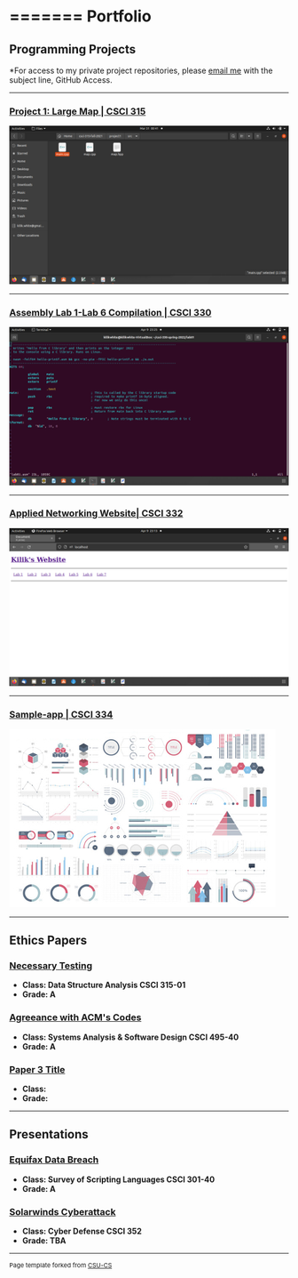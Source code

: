 =======
Portfolio
=========

Programming Projects
--------------------

*For access to my private project repositories, please [email me](mailto:kilikwhite@outlook.com?subject=GitHub%20Access) with the subject line, GitHub Access.

---
### [Project 1: Large Map | CSCI 315](project1)

![Directory Contests](images/Project_1_screenshots/Folder.png)

---
### [Assembly Lab 1-Lab 6 Compilation | CSCI 330](project2)

![ASM Code](images/Project_2_screenshots/Lab_1EX.png)

---
### [Applied Networking Website| CSCI 332](project3)

![Website Homepage](images/Project_3_screenshots/Home.png)

---
### [Sample-app | CSCI 334](project4)

![Project 4 Thumbnail Name](images/dummy_thumbnail.jpg)

---

Ethics Papers
-------------

### [Necessary Testing](/pdf/Data_Structures_Ethics_Paper_edit.pdf)

-   **Class: Data Structure Analysis CSCI 315-01**  
-   **Grade: A**

### [Agreeance with ACM's Codes](/pdf/Ethic_1(1).pdf)

-   **Class: Systems Analysis & Software Design CSCI 495-40** 
-   **Grade: A**

### [Paper 3 Title](/pdf/sample_presentation.pdf)

-   **Class:** 
-   **Grade:**

---

Presentations
-------------

### [Equifax Data Breach](/pdf/Scripting_Security_Presentation.pdf)

- **Class: Survey of Scripting Languages CSCI 301-40** 
- **Grade: A**


### [Solarwinds Cyberattack](/pdf/Solarwinds_Presentation.pdf)

- **Class: Cyber Defense CSCI 352** 
- **Grade: TBA**

---

<p style="font-size:11px">Page template forked from <a href="https://github.com/csu-cs/csci-portfolio">CSU-CS</a></p>
<!-- Remove above link if you don't want to attributive -->
